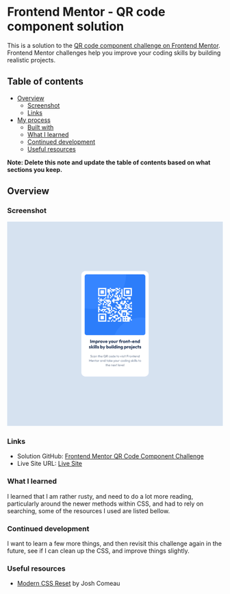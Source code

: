 # Frontend Mentor - QR code component solution

This is a solution to the [QR code component challenge on Frontend Mentor](https://www.frontendmentor.io/challenges/qr-code-component-iux_sIO_H). Frontend Mentor challenges help you improve your coding skills by building realistic projects. 

## Table of contents

- [Overview](#overview)
  - [Screenshot](#screenshot)
  - [Links](#links)
- [My process](#my-process)
  - [Built with](#built-with)
  - [What I learned](#what-i-learned)
  - [Continued development](#continued-development)
  - [Useful resources](#useful-resources)

**Note: Delete this note and update the table of contents based on what sections you keep.**

## Overview

### Screenshot

![](/screenshots/laptop.png)

### Links

- Solution GitHub: [Frontend Mentor QR Code Component Challenge](https://github.com/danielrcoates/fem-qr-code-component-main)
- Live Site URL: [Live Site](https://danielrcoates.github.io/fem-qr-code-component-main/)

### What I learned

I learned that I am rather rusty, and need to do a lot more reading, particularly around the newer methods within CSS, and had to rely on searching, some of the resources I used are listed bellow.

### Continued development

I want to learn a few more things, and then revisit this challenge again in the future, see if I can clean up the CSS, and improve things slightly.

### Useful resources

- [Modern CSS Reset](https://www.joshwcomeau.com/css/custom-css-reset/) by Josh Comeau